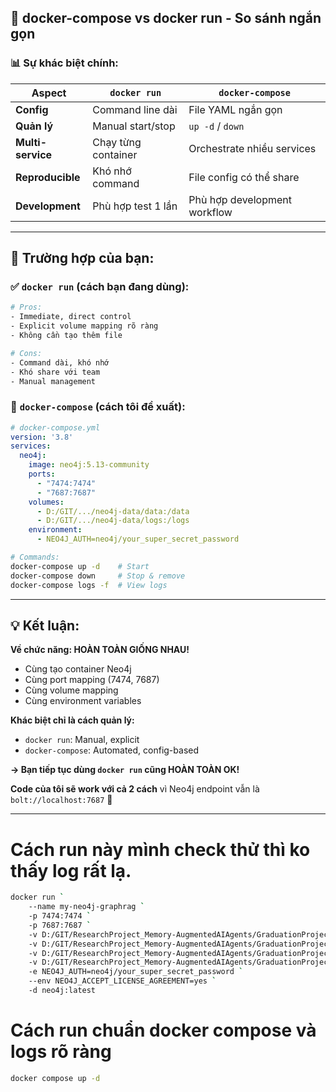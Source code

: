 ## 🤔 **docker-compose vs docker run - So sánh ngắn gọn**

### **📊 Sự khác biệt chính:**

| Aspect | `docker run` | `docker-compose` |
|--------|--------------|------------------|
| **Config** | Command line dài | File YAML ngắn gọn |
| **Quản lý** | Manual start/stop | `up -d` / `down` |
| **Multi-service** | Chạy từng container | Orchestrate nhiều services |
| **Reproducible** | Khó nhớ command | File config có thể share |
| **Development** | Phù hợp test 1 lần | Phù hợp development workflow |

---

## 🎯 **Trường hợp của bạn:**

### **✅ `docker run` (cách bạn đang dùng):**
```bash
# Pros: 
- Immediate, direct control
- Explicit volume mapping rõ ràng
- Không cần tạo thêm file

# Cons:
- Command dài, khó nhớ
- Khó share với team
- Manual management
```

### **🔧 `docker-compose` (cách tôi đề xuất):**
```yaml
# docker-compose.yml
version: '3.8'
services:
  neo4j:
    image: neo4j:5.13-community
    ports:
      - "7474:7474"
      - "7687:7687" 
    volumes:
      - D:/GIT/.../neo4j-data/data:/data
      - D:/GIT/.../neo4j-data/logs:/logs
    environment:
      - NEO4J_AUTH=neo4j/your_super_secret_password
```

```bash
# Commands:
docker-compose up -d    # Start
docker-compose down     # Stop & remove
docker-compose logs -f  # View logs
```

---

## 💡 **Kết luận:**

**Về chức năng: HOÀN TOÀN GIỐNG NHAU!** 

- Cùng tạo container Neo4j
- Cùng port mapping (7474, 7687)  
- Cùng volume mapping
- Cùng environment variables

**Khác biệt chỉ là cách quản lý:**
- `docker run`: Manual, explicit
- `docker-compose`: Automated, config-based

**→ Bạn tiếp tục dùng `docker run` cũng HOÀN TOÀN OK!** 

**Code của tôi sẽ work với cả 2 cách** vì Neo4j endpoint vẫn là `bolt://localhost:7687` 🚀

---
# Cách run này mình check thử thì ko thấy log rất lạ. 
```bash
docker run `
    --name my-neo4j-graphrag `
    -p 7474:7474 `
    -p 7687:7687 `
    -v D:/GIT/ResearchProject_Memory-AugmentedAIAgents/GraduationProject/src/system/PPDX/DB/neo4j-data/data:/data `
    -v D:/GIT/ResearchProject_Memory-AugmentedAIAgents/GraduationProject/src/system/PPDX/DB/neo4j-data/logs:/logs `
    -v D:/GIT/ResearchProject_Memory-AugmentedAIAgents/GraduationProject/src/system/PPDX/DB/neo4j-data/import:/var/lib/neo4j/import `
    -v D:/GIT/ResearchProject_Memory-AugmentedAIAgents/GraduationProject/src/system/PPDX/DB/neo4j-data/conf:/var/lib/neo4j/conf `
    -e NEO4J_AUTH=neo4j/your_super_secret_password `
    --env NEO4J_ACCEPT_LICENSE_AGREEMENT=yes `
    -d neo4j:latest
```

# Cách run chuẩn docker compose và logs rõ ràng 
```bash
docker compose up -d
```